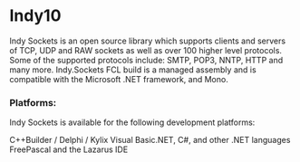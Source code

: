 # Indy10
Indy Sockets is an open source library which supports clients and servers of TCP, UDP and RAW sockets as well as over 100 higher level protocols. Some of the supported protocols include: SMTP, POP3, NNTP, HTTP and many more. Indy.Sockets FCL build is a managed assembly and is compatible with the Microsoft .NET framework, and Mono.

### Platforms:

Indy Sockets is available for the following development platforms:

C++Builder / Delphi / Kylix
Visual Basic.NET, C#, and other .NET languages
FreePascal and the Lazarus IDE
